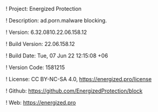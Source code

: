 ! Project: Energized Protection

! Description: ad.porn.malware blocking.

! Version: 6.32.0810.22.06.158.12

! Build Version: 22.06.158.12

! Build Date: Tue, 07 Jun 22 12:15:08 +06

! Version Code: 1581215

! License: CC BY-NC-SA 4.0, https://energized.pro/license

! Github: https://github.com/EnergizedProtection/block

! Web: https://energized.pro
